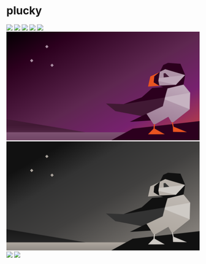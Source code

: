# plucky

<img src="https://raw.githubusercontent.com/azzamsa/ubuntu-wallpapers/refs/heads/master/curated/plucky/Atlantic_wave_by_gulfie.png">

<img src="https://raw.githubusercontent.com/azzamsa/ubuntu-wallpapers/refs/heads/master/curated/plucky/Autumn_by_mendhak.png">

<img src="https://raw.githubusercontent.com/azzamsa/ubuntu-wallpapers/refs/heads/master/curated/plucky/Northern_lights_by_matthieugo.png">

<img src="https://raw.githubusercontent.com/azzamsa/ubuntu-wallpapers/refs/heads/master/curated/plucky/Puffin_by_moskalenko-v-light.png">

<img src="https://raw.githubusercontent.com/azzamsa/ubuntu-wallpapers/refs/heads/master/curated/plucky/Puffin_by_moskalenko-v-dark.png">

<img src="https://raw.githubusercontent.com/azzamsa/ubuntu-wallpapers/refs/heads/master/curated/plucky/Starry_plucky_by_tnazarova-light.png">

<img src="https://raw.githubusercontent.com/azzamsa/ubuntu-wallpapers/refs/heads/master/curated/plucky/Starry_plucky_by_tnazarova-dark.png">

<img src="https://raw.githubusercontent.com/azzamsa/ubuntu-wallpapers/refs/heads/master/curated/plucky/Ubuntu_tide_by_lost-cause-light.png">

<img src="https://raw.githubusercontent.com/azzamsa/ubuntu-wallpapers/refs/heads/master/curated/plucky/Ubuntu_tide_by_lost-cause-dark.png">

